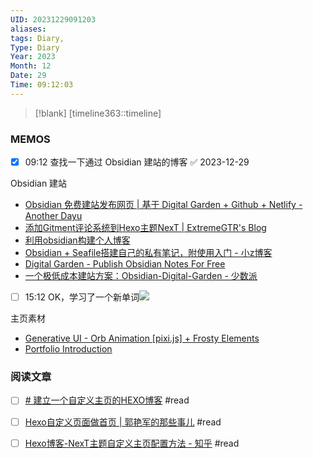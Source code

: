 ```yaml
---
UID: 20231229091203
aliases: 
tags: Diary,
Type: Diary
Year: 2023
Month: 12
Date: 29
Time: 09:12:03
---
```

> [!blank] 
> [timeline363::timeline]


### MEMOS
- [x] 09:12 查找一下通过 Obsidian 建站的博客 ✅ 2023-12-29

Obsidian 建站
- [Obsidian 免费建站发布网页 | 基于 Digital Garden + Github + Netlify - Another Dayu](https://anotherdayu.com/2022/4222/)
- [添加Gitment评论系统到Hexo主题NexT | ExtremeGTR's Blog](https://extremegtr.github.io/2017/09/07/Add-Gitment-comment-system-to-hexo-theme-NexT/)
- [利用obsidian构建个人博客](https://zytomorrow.top/%E6%8A%80%E6%9C%AF%E6%8A%98%E8%85%BE/%E5%88%A9%E7%94%A8obsidian%E6%9E%84%E5%BB%BA%E4%B8%AA%E4%BA%BA%E5%8D%9A%E5%AE%A2/)
- [Obsidian + Seafile搭建自己的私有笔记，附使用入门 - 小z博客](https://blog.xiaoz.org/archives/16292)
- [Digital Garden - Publish Obsidian Notes For Free](https://dg-docs.ole.dev/)
- [一个极低成本建站方案：Obsidian-Digital-Garden - 少数派](https://sspai.com/post/85022)
- [ ] 15:12 OK，学习了一个新单词![](Pasted%20Image%2020231229151245.png)

主页素材
- [Generative UI - Orb Animation [pixi.js] + Frosty Elements](https://codepen.io/georgedoescode/pen/XWNmvro)
- [Portfolio Introduction](https://codepen.io/jcoulterdesign/pen/MwVbjY)

### 阅读文章

- [ ] [# 建立一个自定义主页的HEXO博客](https://www.jsdoi.com/blog/2016/02/24/blog-hexo-github/) #read
- [ ] [Hexo自定义页面做首页 | 郭艳军的那些事儿](https://guoyanjun.top/blog/2016/03/28/hexo-custom-page-for-home-page.html) #read
- [ ] [Hexo博客-NexT主题自定义主页配置方法 - 知乎](https://zhuanlan.zhihu.com/p/366761432) #read



